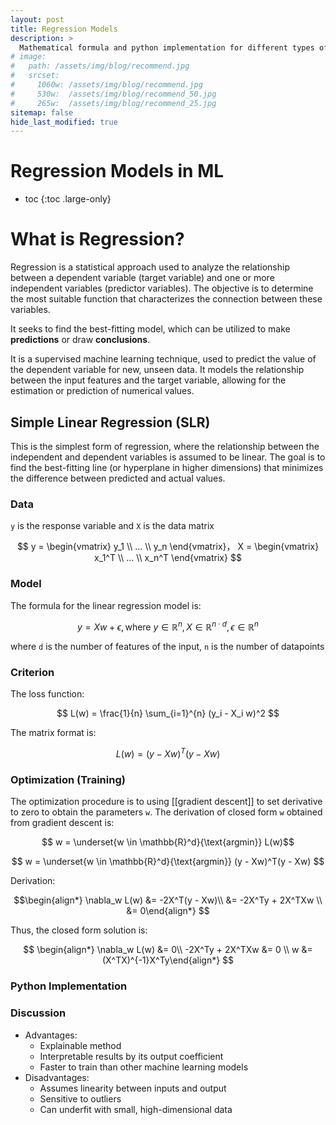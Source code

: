 ```yaml
---
layout: post
title: Regression Models
description: >
  Mathematical formula and python implementation for different types of regression models
# image: 
#   path: /assets/img/blog/recommend.jpg
#   srcset:
#     1060w: /assets/img/blog/recommend.jpg
#     530w:  /assets/img/blog/recommend_50.jpg
#     265w:  /assets/img/blog/recommend_25.jpg
sitemap: false
hide_last_modified: true
---
```


# Regression Models in ML

* toc
{:toc .large-only}

# What is Regression?

Regression is a statistical approach used to analyze the relationship between a dependent variable (target variable) and one or more independent variables (predictor variables). The objective is to determine the most suitable function that characterizes the connection between these variables.

It seeks to find the best-fitting model, which can be utilized to make **predictions** or draw **conclusions**.

It is a supervised machine learning technique, used to predict the value of the dependent variable for new, unseen data. It models the relationship between the input features and the target variable, allowing for the estimation or prediction of numerical values.

## Simple Linear Regression (SLR)
This is the simplest form of regression, where the relationship between the independent and dependent variables is assumed to be linear. The goal is to find the best-fitting line (or hyperplane in higher dimensions) that minimizes the difference between predicted and actual values.

### Data
`y` is the response variable and `X` is the data matrix

$$
y = \begin{vmatrix} y_1 \\ ... \\ y_n \end{vmatrix}， X = \begin{vmatrix} x_1^T \\ ... \\ x_n^T \end{vmatrix}
$$

### Model
The formula for the linear regression model is:

$$
y = Xw + \epsilon, \text{where} \  y \in \mathbb{R}^n, X \in \mathbb{R}^{n \cdot d}, \epsilon \in \mathbb{R}^n
$$

where `d` is the number of features of the input, `n` is the number of datapoints

### Criterion
The loss function:

$$
L(w) = \frac{1}{n} \sum_{i=1}^{n} (y_i - X_i w)^2
$$

The matrix format is:

$$
L(w) = (y - Xw)^T(y - Xw)
$$

### Optimization (Training)
The optimization procedure is to using [[gradient descent]] to set derivative to zero to obtain the parameters `w`. The derivation of closed form `w` obtained from gradient descent is:

$$
w = \underset{w \in \mathbb{R}^d}{\text{argmin}} L(w)$$

$$
w = \underset{w \in \mathbb{R}^d}{\text{argmin}} (y - Xw)^T(y - Xw)
$$

Derivation:

$$\begin{align*} 
\nabla_w L(w) &= -2X^T(y - Xw)\\
&= -2X^Ty + 2X^TXw \\
&= 0\end{align*}
$$

Thus, the closed form solution is:

$$
\begin{align*} 
\nabla_w L(w) &= 0\\
-2X^Ty + 2X^TXw &= 0 \\
w &= (X^TX)^{-1}X^Ty\end{align*}
$$

### Python Implementation




### Discussion
- Advantages:
	- Explainable method
	- Interpretable results by its output coefficient
	- Faster to train than other machine learning models
- Disadvantages:
	- Assumes linearity between inputs and output
	- Sensitive to outliers
	- Can underfit with small, high-dimensional data